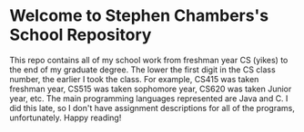 # Welcome to Stephen Chambers's School Repository

This repo contains all of my school work from freshman year CS (yikes) to the end of my graduate degree. The lower the first digit in the CS class number, the earlier I took the class. For example, CS415 was taken freshman year, CS515 was taken sophomore year, CS620 was taken Junior year, etc. The main programming languages represented are Java and C. I did this late, so I don't have assignment descriptions for all of the programs, unfortunately. Happy reading!
